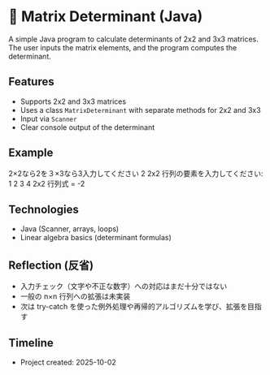 # 🧮 Matrix Determinant (Java)

A simple Java program to calculate determinants of 2x2 and 3x3 matrices.  
The user inputs the matrix elements, and the program computes the determinant.

## Features
- Supports 2x2 and 3x3 matrices
- Uses a class `MatrixDeterminant` with separate methods for 2x2 and 3x3
- Input via `Scanner`
- Clear console output of the determinant

## Example
2×2なら2を３×3なら3入力してください
2
2x2 行列の要素を入力してください:
1 2
3 4
2x2 行列式 = -2

## Technologies
- Java (Scanner, arrays, loops)
- Linear algebra basics (determinant formulas)

## Reflection (反省)
- 入力チェック（文字や不正な数字）への対応はまだ十分ではない  
- 一般の n×n 行列への拡張は未実装  
- 次は try-catch を使った例外処理や再帰的アルゴリズムを学び、拡張を目指す

## Timeline
- Project created: 2025-10-02
